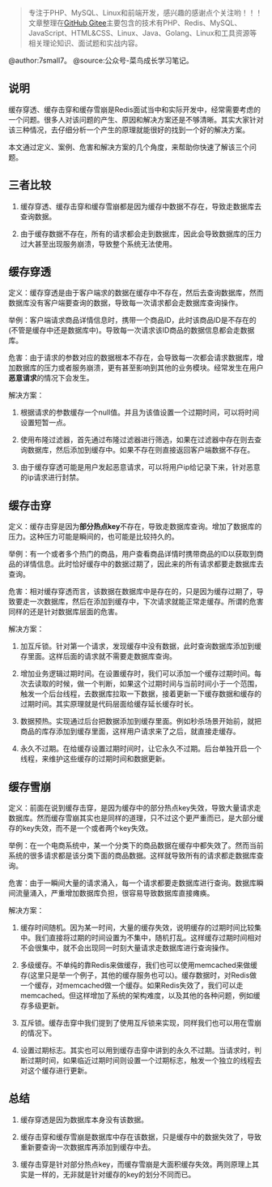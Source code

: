 > 专注于PHP、MySQL、Linux和前端开发，感兴趣的感谢点个关注哟！！！文章整理在[GitHub](https://github.com/7small77),[Gitee](https://gitee.com/bruce_qiq)主要包含的技术有PHP、Redis、MySQL、JavaScript、HTML&CSS、Linux、Java、Golang、Linux和工具资源等相关理论知识、面试题和实战内容。

@author:7small7。
@source:公众号-菜鸟成长学习笔记。

## 说明

缓存穿透、缓存击穿和缓存雪崩是Redis面试当中和实际开发中，经常需要考虑的一个问题。很多人对该问题的产生、原因和解决方案还是不够清晰。其实大家针对该三种情况，去仔细分析一个产生的原理就能很好的找到一个好的解决方案。

本文通过定义、案例、危害和解决方案的几个角度，来帮助你快速了解该三个问题。

## 三者比较

1. 缓存穿透、缓存击穿和缓存雪崩都是因为缓存中数据不存在，导致走数据库去查询数据。

2. 由于缓存数据不存在，所有的请求都会走到数据库，因此会导致数据库的压力过大甚至出现服务崩溃，导致整个系统无法使用。

## 缓存穿透

定义：缓存穿透是由于客户端求的数据在缓存中不存在，然后去查询数据库，然而数据库没有客户端要查询的数据，导致每一次请求都会走数据库查询操作。

举例：客户端请求商品详情信息时，携带一个商品ID，此时该商品ID是不存在的(不管是缓存中还是数据库中)。导致每一次请求该ID商品的数据信息都会走数据库。

危害：由于请求的参数对应的数据根本不存在，会导致每一次都会请求数据库，增加数据库的压力或者服务崩溃，更有甚至影响到其他的业务模块。经常发生在用户**恶意请求**的情况下会发生。

解决方案：
1. 根据请求的参数缓存一个null值。并且为该值设置一个过期时间，可以将时间设置短暂一点。

2. 使用布隆过滤器，首先通过布隆过滤器进行筛选，如果在过滤器中存在则去查询数据库，然后添加到缓存中。如果不存在则直接返回客户端数据不存在。

3. 由于缓存穿透可能是用户发起恶意请求，可以将用户ip给记录下来，针对恶意的ip请求进行封禁。

## 缓存击穿

定义：缓存击穿是因为**部分热点key**不存在，导致走数据库查询。增加了数据库的压力。这种压力可能是瞬间的，也可能是比较持久的。

举例：有一个或者多个热门的商品，用户查看商品详情时携带商品的ID以获取到商品的详情信息。此时恰好缓存中的数据过期了，因此来的所有请求都要走数据库去查询。

危害：相对缓存穿透而言，该数据在数据库中是存在的，只是因为缓存过期了，导致要走一次数据库，然后在添加到缓存中，下次请求就能正常走缓存。所谓的危害同样的还是针对数据库层面的危害。

解决方案：
1. 加互斥锁。针对第一个请求，发现缓存中没有数据，此时查询数据库添加到缓存里面。这样后面的请求就不需要走数据库查询。

2. 增加业务逻辑过期时间。在设置缓存时，我们可以添加一个缓存过期时间。每次去读取的时候，做一个判断，如果这个过期时间与当前时间小于一个范围，触发一个后台线程，去数据库拉取一下数据，接着更新一下缓存数据和缓存的过期时间。其实原理就是代码层面给缓存延长缓存时长。

3. 数据预热。实现通过后台把数据添加到缓存里面。例如秒杀场景开始前，就把商品的库存添加到缓存里面，这样用户请求来了之后，就直接走缓存。

4. 永久不过期。在给缓存设置过期时间时，让它永久不过期。后台单独开启一个线程，来维护这些缓存的过期时间和数据更新。

## 缓存雪崩

定义：前面在说到缓存击穿，是因为缓存中的部分热点key失效，导致大量请求走数据库。然而缓存雪崩其实也是同样的道理，只不过这个更严重而已，是大部分缓存的key失效，而不是一个或者两个key失效。

举例：在一个电商系统中，某一个分类下的商品数据在缓存中都失效了。然而当前系统的很多请求都是该分类下面的商品数据。这样就导致所有的请求都走数据库查询。

危害：由于一瞬间大量的请求涌入，每一个请求都要走数据库进行查询。数据库瞬间流量涌入，严重增加数据库负担，很容易导致数据库直接瘫痪。

解决方案：
1. 缓存时间随机。因为某一时间，大量的缓存失效，说明缓存的过期时间比较集中。我们直接将过期的时间设置为不集中，随机打乱。这样缓存过期时间相对不会很集中，就不会出现同一时刻大量请求走数据库进行查询操作。

2. 多级缓存。不单纯的靠Redis来做缓存，我们也可以使用memcached来做缓存(这里只是举一个例子，其他的缓存服务也可以)。缓存数据时，对Redis做一个缓存，对memcached做一个缓存。如果Redis失效了，我们可以走memcached。但这样增加了系统的架构难度，以及其他的各种问题，例如缓存多级更新。

3. 互斥锁。缓存击穿中我们提到了使用互斥锁来实现，同样我们也可以用在雪崩的情况下。

4. 设置过期标志。其实也可以用到缓存击穿中讲到的永久不过期。当请求时，判断过期时间，如果临近过期时间则设置一个过期标志，触发一个独立的线程去对这个缓存进行更新。

## 总结

1. 缓存穿透是因为数据库本身没有该数据。

2. 缓存击穿和缓存雪崩是数据库中存在该数据，只是缓存中的数据失效了，导致重新要查询一次数据库再添加到缓存中去。

3. 缓存击穿是针对部分热点key，而缓存雪崩是大面积缓存失效。两则原理上其实是一样的，无非就是针对缓存的key的划分不同而已。
